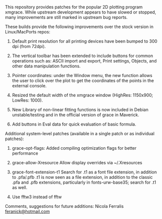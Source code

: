 This repository provides patches for the  popular 2D plotting program xmgrace. 
While upstream development appears to have slowed or stopped, many improvements are still marked in 
upstream bug reports.

These builds provide the following improvements over the stock version in Linux/MacPorts 
repos:

1. Default print resolution for all printing devices have been bumped to 300 dpi (from 
72dpi).

2. The vertical toolbar has been extended to include buttons for common operations such as: 
ASCII import and export, Print settings, Objects, and other data manipulation functions.

3. Pointer coordinates: under the Window menu, the new function allows the user to click 
over the plot to get the coordinates of the points in the external console.

4. Resized the default width of the xmgrace window (HighRes: 1150x900; LowRes: 1000).

5. New Library of non-linear fitting functions is now included in Debian unstable/testing 
and in the official version of grace in Maverick.

6. Add buttons in Eval data for quick evaluation of basic formula.

Additional system-level patches (available in a single patch or as individual patches):

1. grace-opt-flags: Added compiling optimization flags for better performance

2. grace-allow-Xresource Allow display overrides via ~/.Xresources

3. grace-font-extension-t1 Search for .t1 as a font file extension, in addition to .pfa/.pfb
 .t1 is now seen as a file extension, in addition to the classic .pfa and
 .pfb extensions, particularly in fonts-urw-base35; search for .t1 as well.
 
4. Use fftw3 instead of fftw

Comments, suggestions for future additions: Nicola Ferralis <feranick@hotmail.com>
